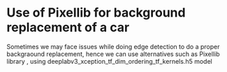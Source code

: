 # Use of Pixellib for background replacement of a car
Sometimes we may face issues while doing edge detection to do a proper backgraound replacement, hence we can use alternatives such as Pixellib library , using deeplabv3_xception_tf_dim_ordering_tf_kernels.h5 model

